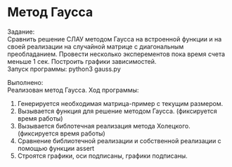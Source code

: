 Метод Гаусса  
========================
Задание:  
Сравнить решение СЛАУ методом Гаусса на встроенной функции и на своей реализации на случайной матрице с диагональным преобладанием. Провести несколько эксперементов пока время счета меньше 1 сек. Построить графики зависимостей.  
Запуск программы: python3 gauss.py  

Выполнено:  
Реализован метод Гаусса. Ход программы:  
1. Генерируется необходимая матрица-пример с текущим размером.
2. Вызывается функция для решение методом Гаусса. (фиксируется время работы)
3. Вызывается библотечная реализация метода Холецкого. (фиксируется время работы)
4. Сравнение библиотечной реализации и собственной реализации с помощью функции assert
5. Строятся графики, оси подписаны, графики подписаны.
